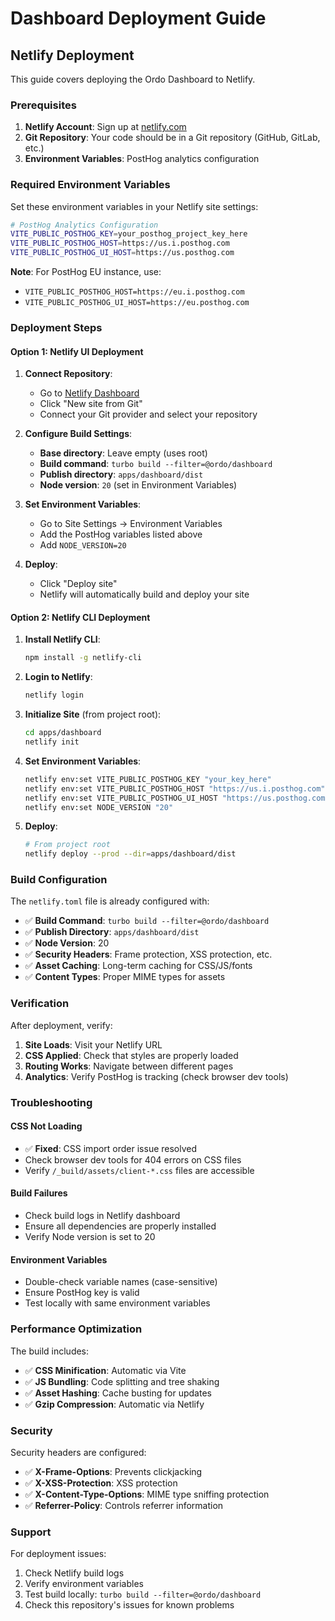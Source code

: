 # Dashboard Deployment Guide

## Netlify Deployment

This guide covers deploying the Ordo Dashboard to Netlify.

### Prerequisites

1. **Netlify Account**: Sign up at [netlify.com](https://netlify.com)
2. **Git Repository**: Your code should be in a Git repository (GitHub, GitLab, etc.)
3. **Environment Variables**: PostHog analytics configuration

### Required Environment Variables

Set these environment variables in your Netlify site settings:

```bash
# PostHog Analytics Configuration
VITE_PUBLIC_POSTHOG_KEY=your_posthog_project_key_here
VITE_PUBLIC_POSTHOG_HOST=https://us.i.posthog.com
VITE_PUBLIC_POSTHOG_UI_HOST=https://us.posthog.com
```

**Note**: For PostHog EU instance, use:
- `VITE_PUBLIC_POSTHOG_HOST=https://eu.i.posthog.com`
- `VITE_PUBLIC_POSTHOG_UI_HOST=https://eu.posthog.com`

### Deployment Steps

#### Option 1: Netlify UI Deployment

1. **Connect Repository**:
   - Go to [Netlify Dashboard](https://app.netlify.com)
   - Click "New site from Git"
   - Connect your Git provider and select your repository

2. **Configure Build Settings**:
   - **Base directory**: Leave empty (uses root)
   - **Build command**: `turbo build --filter=@ordo/dashboard`
   - **Publish directory**: `apps/dashboard/dist`
   - **Node version**: `20` (set in Environment Variables)

3. **Set Environment Variables**:
   - Go to Site Settings → Environment Variables
   - Add the PostHog variables listed above
   - Add `NODE_VERSION=20`

4. **Deploy**:
   - Click "Deploy site"
   - Netlify will automatically build and deploy your site

#### Option 2: Netlify CLI Deployment

1. **Install Netlify CLI**:
   ```bash
   npm install -g netlify-cli
   ```

2. **Login to Netlify**:
   ```bash
   netlify login
   ```

3. **Initialize Site** (from project root):
   ```bash
   cd apps/dashboard
   netlify init
   ```

4. **Set Environment Variables**:
   ```bash
   netlify env:set VITE_PUBLIC_POSTHOG_KEY "your_key_here"
   netlify env:set VITE_PUBLIC_POSTHOG_HOST "https://us.i.posthog.com"
   netlify env:set VITE_PUBLIC_POSTHOG_UI_HOST "https://us.posthog.com"
   netlify env:set NODE_VERSION "20"
   ```

5. **Deploy**:
   ```bash
   # From project root
   netlify deploy --prod --dir=apps/dashboard/dist
   ```

### Build Configuration

The `netlify.toml` file is already configured with:

- ✅ **Build Command**: `turbo build --filter=@ordo/dashboard`
- ✅ **Publish Directory**: `apps/dashboard/dist`
- ✅ **Node Version**: 20
- ✅ **Security Headers**: Frame protection, XSS protection, etc.
- ✅ **Asset Caching**: Long-term caching for CSS/JS/fonts
- ✅ **Content Types**: Proper MIME types for assets

### Verification

After deployment, verify:

1. **Site Loads**: Visit your Netlify URL
2. **CSS Applied**: Check that styles are properly loaded
3. **Routing Works**: Navigate between different pages
4. **Analytics**: Verify PostHog is tracking (check browser dev tools)

### Troubleshooting

#### CSS Not Loading
- ✅ **Fixed**: CSS import order issue resolved
- Check browser dev tools for 404 errors on CSS files
- Verify `/_build/assets/client-*.css` files are accessible

#### Build Failures
- Check build logs in Netlify dashboard
- Ensure all dependencies are properly installed
- Verify Node version is set to 20

#### Environment Variables
- Double-check variable names (case-sensitive)
- Ensure PostHog key is valid
- Test locally with same environment variables

### Performance Optimization

The build includes:
- ✅ **CSS Minification**: Automatic via Vite
- ✅ **JS Bundling**: Code splitting and tree shaking
- ✅ **Asset Hashing**: Cache busting for updates
- ✅ **Gzip Compression**: Automatic via Netlify

### Security

Security headers are configured:
- ✅ **X-Frame-Options**: Prevents clickjacking
- ✅ **X-XSS-Protection**: XSS protection
- ✅ **X-Content-Type-Options**: MIME type sniffing protection
- ✅ **Referrer-Policy**: Controls referrer information

### Support

For deployment issues:
1. Check Netlify build logs
2. Verify environment variables
3. Test build locally: `turbo build --filter=@ordo/dashboard`
4. Check this repository's issues for known problems 